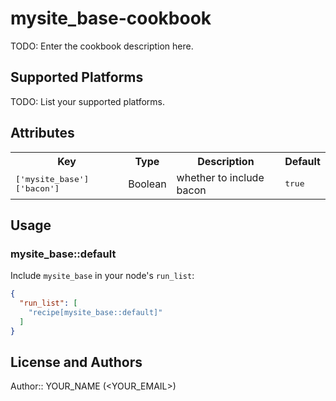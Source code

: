 # mysite_base-cookbook

TODO: Enter the cookbook description here.

## Supported Platforms

TODO: List your supported platforms.

## Attributes

<table>
  <tr>
    <th>Key</th>
    <th>Type</th>
    <th>Description</th>
    <th>Default</th>
  </tr>
  <tr>
    <td><tt>['mysite_base']['bacon']</tt></td>
    <td>Boolean</td>
    <td>whether to include bacon</td>
    <td><tt>true</tt></td>
  </tr>
</table>

## Usage

### mysite_base::default

Include `mysite_base` in your node's `run_list`:

```json
{
  "run_list": [
    "recipe[mysite_base::default]"
  ]
}
```

## License and Authors

Author:: YOUR_NAME (<YOUR_EMAIL>)

